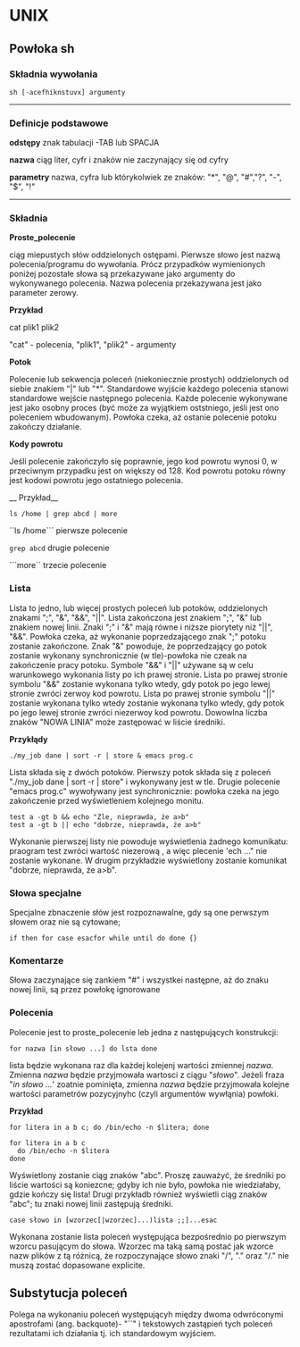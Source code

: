 # UNIX

## Powłoka sh

### Składnia wywołania
```
sh [-acefhiknstuvx] argumenty
```

---------------------------


### Definicje podstawowe

__odstępy__ znak tabulacji -TAB lub SPACJA

__nazwa__ ciąg liter, cyfr i znaków nie zaczynający się od cyfry

__parametry__ nazwa, cyfra lub którykolwiek ze znaków: "*", "@", "#","?", "-", "$", "!"

-----------------------------

### Składnia

__Proste_polecenie__

ciąg miepustych słów oddzielonych ostępami. Pierwsze słowo jest nazwą polecenia/programu do wywołania. 
Prócz przypadków wymienionych poniżej pozostałe słowa są przekazywane jako argumenty do wykonywanego  polecenia.
Nazwa polecenia przekazywana jest jako parameter zerowy.


__Przykład__


  cat plik1 plik2
  
  "cat" - polecenia, "plik1", "plik2" - argumenty
  
__Potok__

Polecenie lub sekwencja poleceń (niekoniecznie prostych) oddzielonych od siebie znakiem "|" lub "*".
Standardowe wyjście każdego polecenia stanowi standardowe wejście następnego polecenia.
Każde polecenie wykonywane jest jako osobny proces (być może za wyjątkiem oststniego, jeśli jest ono poleceniem
wbudowanym). Powłoka czeka, aż ostanie polecenie potoku zakończy działanie.



__Kody powrotu__

Jeśli polecenie zakończyło się poprawnie, jego kod powrotu wynosi 0, w przeciwnym przypadku jest on większy od 128.
Kod powrotu potoku równy jest kodowi powrotu jego ostatniego polecenia.

__ Przykład__

```
ls /home | grep abcd | more
```
``ls /home``` pierwsze polecenie

``grep abcd`` drugie polecenie

```more`` trzecie polecenie

### Lista

Lista to jedno, lub więcej prostych poleceń lub potoków, oddzielonych znakami ";", "&", "&&", "||".
Lista zakończona jest znakiem ";", "&" lub znakiem nowej linii. Znaki ";" i "&" mają równe i niższe piorytety
niż "||", "&&". Powłoka czeka, aż wykonanie poprzedzającego znak ";" potoku zostanie zakończone. Znak "&" powoduje, 
że poprzedzający go potok zostanie wykonany synchronicznie (w tle)-powłoka nie czeak na zakończenie pracy potoku.
Symbole "&&" i "||" używane są w celu warunkowego wykonania  listy po ich prawej stronie. Lista po prawej stronie
symbolu "&&" zostanie wykonana tylko wtedy, gdy potok po jego lewej stronie zwróci zerwoy kod powrotu.
Lista po prawej stronie symbolu "||" zostanie wykonana tylko wtedy zostanie wykonana tylko wtedy, gdy potok po jego 
lewej stronie zwróci niezerwoy kod powrotu. Dowowlna liczba znaków "NOWA LINIA" może zastępować w liście średniki.

__Przykłądy__

```
./my_job dane | sort -r | store & emacs prog.c
```

Lista składa się z dwóch potoków. Pierwszy potok składa się z poleceń "./my_job dane | sort -r | store"
i wykonywany jest w tle. Drugie polecenie "emacs prog.c" wywoływany jest synchronicznie: powłoka czeka na jego
zakończenie przed wyświetleniem kolejnego monitu.
```
test a -gt b && echo "Źle, nieprawda, że a>b"
test a -gt b || echo "dobrze, nieprawda, że a>b"
```
 Wykonanie pierwszej listy nie powoduje wyświetlenia żadnego komunikatu: praogram test zwróci wartość niezerową
 , a więc plecenie 'ech ..." nie zostanie wykonane.  W drugim przykładzie wyświetlony zostanie komunikat
 "dobrze, nieprawda, że a>b".

### Słowa specjalne

Specjalne zbnaczenie słów jest rozpoznawalne, gdy są one perwszym słowem oraz nie są cytowane;

```
if then for case esacfor while until do done {}
```

### Komentarze

Słowa zaczynające się zankiem "#" i wszystkei następne, aż do znaku nowej linii, są przez powłokę ignorowane

### Polecenia

Polecenie jest to proste_polecenie leb jedna z następujących konstrukcji:

```
for nazwa [in słowo ...] do lsta done
```

lista będzie  wykonana raz dla każdej kolejenj wartości zmiennej _nazwa_. Zmienna _nazwa_ będzie przyjmowała wartosci
z ciągu "_słowo_". Jeżeli fraza "_in słowo ..._' zoatnie pominięta, zmienna _nazwa_ będzie przyjmowała kolejne
wartości parametrów pozycyjnyhc (czyli argumentów wywłąnia) powłoki.

__Przykład__

```
for litera in a b c; do /bin/echo -n $litera; done

for litera in a b c
  do /bin/echo -n $litera
done
```

Wyświetlony zostanie ciąg znaków "abc". Proszę zauważyć, że średniki po liście wartości są koniezcne; gdyby ich nie było,
powłoka nie wiedziałaby, gdzie kończy się lista!
Drugi przykładb również wyświetli ciąg znaków "abc"; tu znaki nowej linii zastępują średniki.

```
case słowo in [wzorzec[|wzorzec]...)lista ;;]...esac
```

Wykonana zostanie lista poleceń występująca bezpośrednio po pierwszym wzorcu pasującym do słowa. Wzorzec ma taką samą 
postać jak wzorce nazw plików z tą różnicą, że rozpoczynające słowo znaki "/", "." oraz "/." nie muszą zostać
dopasowane explicite.

## Substytucja poleceń

Polega na wykonaniu poleceń występującyh między dwoma odwróconymi apostrofami (ang. backquote)- "``" i tekstowych 
zastąpień tych poleceń rezultatami ich działania tj. ich standardowym wyjściem.
